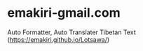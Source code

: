 # emakiri-gmail.com
Auto Formatter, Auto Translater Tibetan Text (https://emakiri.github.io/Lotsawa/)
